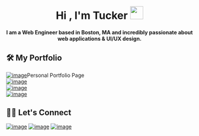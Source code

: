 <h1 align="center"> Hi , I'm Tucker <img src="https://media.giphy.com/media/hvRJCLFzcasrR4ia7z/giphy.gif" width="35"></h1>

<h4 align="center">I am a Web Engineer based in Boston, MA and incredibly passionate about web applications & UI/UX design.</h4>

## 🛠️ My Portfolio
[![image](https://img.shields.io/badge/Personal%20Website-012619?style=for-the-badge&labelColor=012619)](https://tuckermassad.com)<span marginBottom="4px">Personal Portfolio Page</span>  
[![image](https://img.shields.io/badge/React%20Blog-231572B6?style=for-the-badge&logo=react&logoColor=FFFFFF&labelColor=231572B6)](https://tuckermassad.com/blog)  
[![image](https://img.shields.io/badge/Codepen%20Profile-0a0a08?style=for-the-badge&logo=codepen&labelColor=0a0a08)](https://codepen.io/tuckermassad)  
[![image](https://img.shields.io/badge/Financhle%20%28The%20Wordle%20of%20Finance%29-FFD700?style=for-the-badge&labelColor=FFD700)](https://financhle.com)


## 🙋‍♀️ Let's Connect

[![image](https://img.shields.io/badge/LinkedIn-0077B5?style=for-the-badge&logo=linkedin&logoColor=white)](https://www.linkedin.com/in/TuckerMassad/)
[![image](https://img.shields.io/badge/Twitter-1DA1F2?style=for-the-badge&logo=twitter&logoColor=white)](https://twitter.com/TuckerCodes)
[![image](https://img.shields.io/badge/Gmail-D14836?style=for-the-badge&logo=gmail&logoColor=white)](mailto:tuckermassad@gmail.com)
